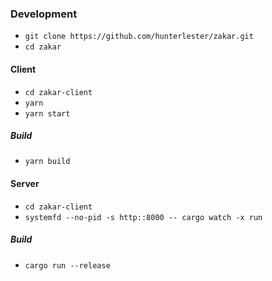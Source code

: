 ### Development

- `git clone https://github.com/hunterlester/zakar.git`
- `cd zakar`

#### Client

- `cd zakar-client`
- `yarn`
- `yarn start`

##### Build
- `yarn build`

#### Server

- `cd zakar-client`
- `systemfd --no-pid -s http::8000 -- cargo watch -x run`

##### Build
- `cargo run --release`